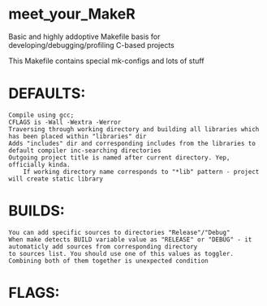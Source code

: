 # meet_your_MakeR
Basic and highly addoptive Makefile basis for developing/debugging/profiling C-based projects

This Makefile contains special mk-configs and lots of stuff
# DEFAULTS:
	Compile using gcc;
	CFLAGS is -Wall -Wextra -Werror
	Traversing through working directory and building all libraries which has been placed within "libraries" dir
	Adds "includes" dir and corresponding includes from the libraries to default compiler inc-searching directories
	Outgoing project title is named after current directory. Yep, officially kinda.
		If working directory name corresponds to "*lib" pattern - project will create static library

# BUILDS:
	You can add specific sources to directories "Release"/"Debug"
	When make detects BUILD variable value as "RELEASE" or "DEBUG" - it automaticly add sources from corresponding directory
	to sources list. You should use one of this values as toggler. Combining both of them together is unexpected condition
	
# FLAGS:

